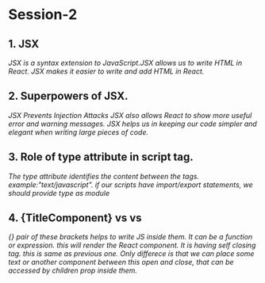 # Session-2

## 1. JSX

_JSX is a syntax extension to JavaScript.JSX allows us to write HTML in React. JSX makes it easier to write and add HTML in React._

## 2. Superpowers of JSX. 

_JSX Prevents Injection Attacks_
_JSX also allows React to show more useful error and warning messages._
_JSX helps us in keeping our code simpler and elegant when writing large pieces of code._

## 3. Role of type attribute in script tag.

_The type attribute identifies the content between the <script> and </script> tags._
_example:"text/javascript"._
_if our scripts have import/export statements, we should provide type as module_

## 4. {TitleComponent} vs <TitleComponent/> vs <TitleComponent></TitleComponent>

_{} pair of these brackets helps to write JS inside them. It can be a function or expression._
_<Component/> this will render the React component. It is having self closing tag._
_<Component></Component> this is same as previous one. Only differece is that we can place some text or another component between this open and close, that can be accessed by children prop inside them._